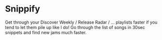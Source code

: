 # Snippify

Get through your Discover Weekly / Release Radar / ... playlists faster if you tend to let them pile up like I do!
Go through the list of songs in 30sec snippets and find new jams much faster.